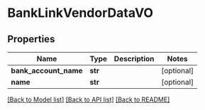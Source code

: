 # BankLinkVendorDataVO

## Properties
Name | Type | Description | Notes
------------ | ------------- | ------------- | -------------
**bank_account_name** | **str** |  | [optional] 
**name** | **str** |  | [optional] 

[[Back to Model list]](../README.md#documentation-for-models) [[Back to API list]](../README.md#documentation-for-api-endpoints) [[Back to README]](../README.md)


